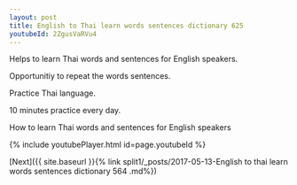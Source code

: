 ```yaml
---
layout: post
title: English to Thai learn words sentences dictionary 625 
youtubeId: 2ZgusVaRVu4
---
```

 
 
Helps to learn Thai words and sentences for English speakers.

Opportunitiy to repeat the words sentences. 

Practice Thai language. 
 
10 minutes practice every day. 
 
How to learn Thai words and sentences for English speakers 
 
{% include youtubePlayer.html id=page.youtubeId %}
 
 
[Next]({{ site.baseurl }}{% link  split1/_posts/2017-05-13-English to thai learn words sentences dictionary 564 .md%})
 
